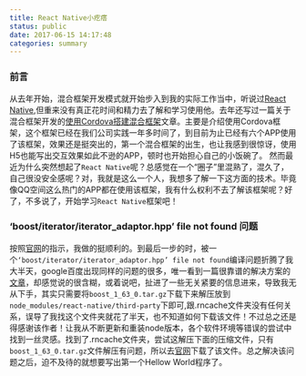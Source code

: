 ```yaml
---
title: React Native小疙瘩
status: public
date: 2017-06-15 14:17:48
categories: summary
---
```

### 前言
  从去年开始，混合框架开发模式就开始步入到我的实际工作当中，听说过[React Native](http://reactnative.cn),但重来没有真正花时间和精力去了解和学习使用他。去年还写过一篇关于混合框架开发的[使用Cordova搭建混合框架](http://blog.devyan.cn/2016/09/23/使用Cordova搭建混合框架/)文章。主要是介绍使用Cordova框架，这个框架已经在我们公司实践一年多时间了，到目前为止已经有六个APP使用了该框架，效果还是挺突出的，第一个混合框架的出生，也让我感到很惊讶，使用H5也能写出交互效果如此不逊的APP，顿时也开始担心自己的小饭碗了。
然而最近为什么突然想起了`React Native`呢？总感觉在一个“圈子”里混熟了，混久了，自己很没安全感呢？对，我就是这么一个人，我想多了解一下这方面的技术。毕竟像QQ空间这么热门的APP都在使用该框架，我有什么权利不去了解该框架呢？好了，不多说了，开始学习`React Native`框架吧！

### ‘boost/iterator/iterator_adaptor.hpp’ file not found 问题
按照[官网](http://reactnative.cn/docs/0.45/getting-started.html#content)的指示，我做的挺顺利的。到最后一步的时，被一个`‘boost/iterator/iterator_adaptor.hpp’ file not found`编译问题折腾了我大半天，google百度出现同样的问题的很多，唯一看到一篇很靠谱的解决方案的[文章](http://vanessa.b3log.org/articles/2017/06/12/1497235254333.html)，却感觉说的很含糊，或着说吧，扯进了一些无关紧要的信息进来，导致我无从下手，其实只需要将`boost_1_63_0.tar.gz`下载下来解压放到`node_modules/react-native/third-party`下即可,跟.rncache文件夹没有任何关系，误导了我找这个文件夹就花了半天，也不知道如何下载该文件！不过总之还是得感谢该作者！让我从不断更新和重装node版本，各个软件环境等错误的尝试中找到一丝灵感。找到了.rncache文件夹，尝试这解压下面的压缩文件，只有`boost_1_63_0.tar.gz`文件解压有问题，所以去[官网](https://sourceforge.net/projects/boost/files/boost/1.63.0/)下载了该文件。总之解决该问题之后，迫不及待的就想要写出第一个Hellow World程序了。
